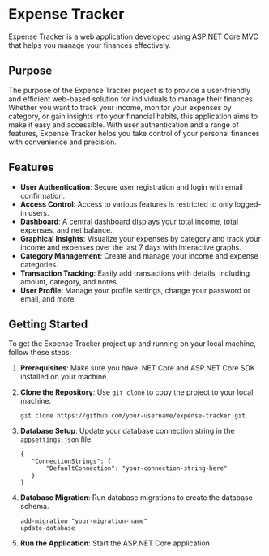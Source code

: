 # Expense Tracker

Expense Tracker is a web application developed using ASP.NET Core MVC that helps you manage your finances effectively.

## Purpose

The purpose of the Expense Tracker project is to provide a user-friendly and efficient web-based solution for individuals to manage their finances. Whether you want to track your income, monitor your expenses by category, or gain insights into your financial habits, this application aims to make it easy and accessible. With user authentication and a range of features, Expense Tracker helps you take control of your personal finances with convenience and precision.

## Features

- **User Authentication**: Secure user registration and login with email confirmation.
- **Access Control**: Access to various features is restricted to only logged-in users.
- **Dashboard**: A central dashboard displays your total income, total expenses, and net balance.
- **Graphical Insights**: Visualize your expenses by category and track your income and expenses over the last 7 days with interactive graphs.
- **Category Management**: Create and manage your income and expense categories.
- **Transaction Tracking**: Easily add transactions with details, including amount, category, and notes.
- **User Profile**: Manage your profile settings, change your password or email, and more.

## Getting Started

To get the Expense Tracker project up and running on your local machine, follow these steps:

1. **Prerequisites**: Make sure you have .NET Core and ASP.NET Core SDK installed on your machine.

2. **Clone the Repository**: Use `git clone` to copy the project to your local machine.

   ```shell
   git clone https://github.com/your-username/expense-tracker.git

3. **Database Setup**: Update your database connection string in the `appsettings.json` file.

   ```shell
   {
      "ConnectionStrings": {
          "DefaultConnection": "your-connection-string-here"
      }
   }
   
4. **Database Migration**: Run database migrations to create the database schema.

   ```shell
   add-migration "your-migration-name"
   update-database

5. **Run the Application**: Start the ASP.NET Core application.
